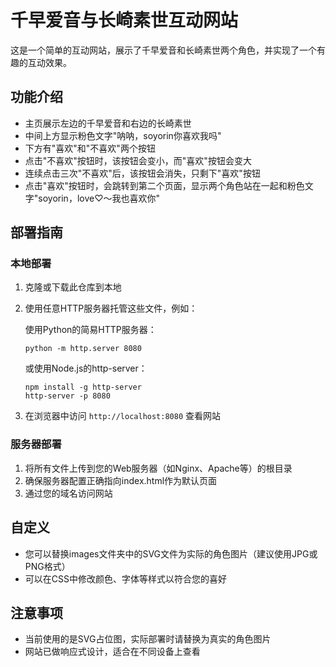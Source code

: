 # 千早爱音与长崎素世互动网站

这是一个简单的互动网站，展示了千早爱音和长崎素世两个角色，并实现了一个有趣的互动效果。

## 功能介绍

- 主页展示左边的千早爱音和右边的长崎素世
- 中间上方显示粉色文字"呐呐，soyorin你喜欢我吗"
- 下方有"喜欢"和"不喜欢"两个按钮
- 点击"不喜欢"按钮时，该按钮会变小，而"喜欢"按钮会变大
- 连续点击三次"不喜欢"后，该按钮会消失，只剩下"喜欢"按钮
- 点击"喜欢"按钮时，会跳转到第二个页面，显示两个角色站在一起和粉色文字"soyorin，love♡～我也喜欢你"

## 部署指南

### 本地部署

1. 克隆或下载此仓库到本地
2. 使用任意HTTP服务器托管这些文件，例如：

   使用Python的简易HTTP服务器：
   ```
   python -m http.server 8080
   ```
   
   或使用Node.js的http-server：
   ```
   npm install -g http-server
   http-server -p 8080
   ```

3. 在浏览器中访问 `http://localhost:8080` 查看网站

### 服务器部署

1. 将所有文件上传到您的Web服务器（如Nginx、Apache等）的根目录
2. 确保服务器配置正确指向index.html作为默认页面
3. 通过您的域名访问网站

## 自定义

- 您可以替换images文件夹中的SVG文件为实际的角色图片（建议使用JPG或PNG格式）
- 可以在CSS中修改颜色、字体等样式以符合您的喜好

## 注意事项

- 当前使用的是SVG占位图，实际部署时请替换为真实的角色图片
- 网站已做响应式设计，适合在不同设备上查看